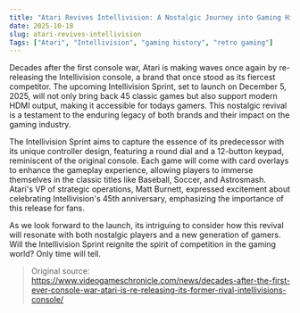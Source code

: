```yaml
---
title: "Atari Revives Intellivision: A Nostalgic Journey into Gaming History"
date: 2025-10-18
slug: atari-revives-intellivision
Tags: ["Atari", "Intellivision", "gaming history", "retro gaming"]
---
```

Decades after the first console war, Atari is making waves once again by re-releasing the Intellivision console, a brand that once stood as its fiercest competitor. The upcoming Intellivision Sprint, set to launch on December 5, 2025, will not only bring back 45 classic games but also support modern HDMI output, making it accessible for todays gamers. This nostalgic revival is a testament to the enduring legacy of both brands and their impact on the gaming industry.

The Intellivision Sprint aims to capture the essence of its predecessor with its unique controller design, featuring a round dial and a 12-button keypad, reminiscent of the original console. Each game will come with card overlays to enhance the gameplay experience, allowing players to immerse themselves in the classic titles like Baseball, Soccer, and Astrosmash. Atari's VP of strategic operations, Matt Burnett, expressed excitement about celebrating Intellivision's 45th anniversary, emphasizing the importance of this release for fans.

As we look forward to the launch, its intriguing to consider how this revival will resonate with both nostalgic players and a new generation of gamers. Will the Intellivision Sprint reignite the spirit of competition in the gaming world? Only time will tell.
> Original source: https://www.videogameschronicle.com/news/decades-after-the-first-ever-console-war-atari-is-re-releasing-its-former-rival-intellivisions-console/